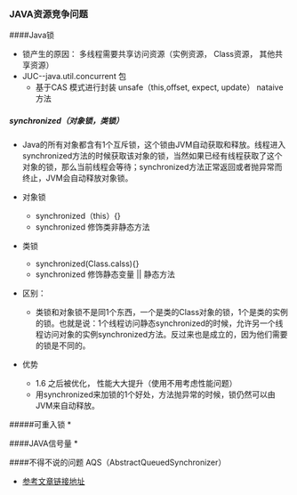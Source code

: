 ### JAVA资源竞争问题
####Java锁
 * 锁产生的原因： 多线程需要共享访问资源（实例资源， Class资源， 其他共享资源）
 * JUC--java.util.concurrent 包
   * 基于CAS 模式进行封装 unsafe（this,offset, expect, update） nataive方法 

##### synchronized（对象锁，类锁）

* Java的所有对象都含有1个互斥锁，这个锁由JVM自动获取和释放。线程进入synchronized方法的时候获取该对象的锁，当然如果已经有线程获取了这个对象的锁，那么当前线程会等待；synchronized方法正常返回或者抛异常而终止，JVM会自动释放对象锁。

* 对象锁
  * synchronized（this）{}
  * synchronized 修饰类非静态方法

* 类锁
  * synchronized(Class.calss){}
  * synchronized 修饰静态变量 || 静态方法

* 区别： 
  * 类锁和对象锁不是同1个东西，一个是类的Class对象的锁，1个是类的实例的锁。也就是说：1个线程访问静态synchronized的时候，允许另一个线程访问对象的实例synchronized方法。反过来也是成立的，因为他们需要的锁是不同的。 

* 优势    
  * 1.6 之后被优化， 性能大大提升（使用不用考虑性能问题）
  * 用synchronized来加锁的1个好处，方法抛异常的时候，锁仍然可以由JVM来自动释放。

#####可重入锁
* 

####JAVA信号量
* 

####不得不说的问题 AQS（AbstractQueuedSynchronizer）
* [参考文章链接地址](http://blog.csdn.net/pfnie/article/details/53191892)  